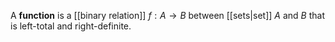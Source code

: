 A **function** is a [[binary relation]] $f: A \to B$ between [[sets|set]] $A$ and $B$ that is left-total and right-definite.
